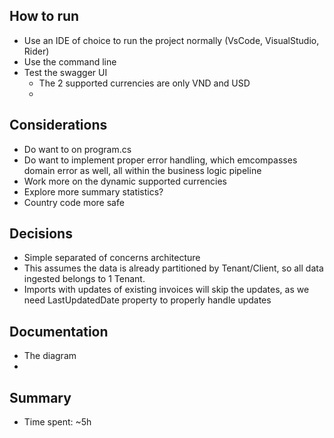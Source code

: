 ## How to run
- Use an IDE of choice to run the project normally (VsCode, VisualStudio, Rider)
- Use the command line
- Test the swagger UI
  - The 2 supported currencies are only VND and USD
  - 

## Considerations
- Do want to on program.cs
- Do want to implement proper error handling, which emcompasses domain error as well, all within the business logic pipeline
- Work more on the dynamic supported currencies
- Explore more summary statistics?
- Country code more safe

## Decisions
- Simple separated of concerns architecture
- This assumes the data is already partitioned by Tenant/Client, so all data ingested belongs to 1 Tenant.
- Imports with updates of existing invoices will skip the updates, as we need LastUpdatedDate property to properly handle updates

## Documentation
- The diagram
- 

## Summary
- Time spent: ~5h

